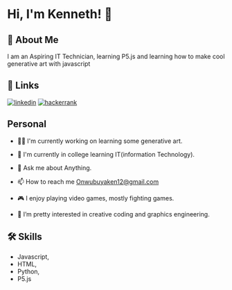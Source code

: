# Hi, I'm Kenneth! 👋


## 🚀 About Me
I am an Aspiring IT Technician, learning P5.js and learning how to make cool generative art with javascript


## 🔗 Links

[![linkedin](https://img.shields.io/badge/linkedin-0A66C2?style=for-the-badge&logo=linkedin&logoColor=white)](https://www.linkedin.com/in/kenneth-onwubuya/)
[![hackerrank](https://img.shields.io/badge/-Hackerrank-2EC866?style=for-the-badge&logo=HackerRank&logoColor=white)](https://www.hackerrank.com/onwubuyaken12)



## Personal
- 👩‍💻 I'm currently working on learning some generative art.

- 🧠 I'm currently in college learning IT(information Technology).

- 💬 Ask me about Anything.

- 📫 How to reach me Onwubuyaken12@gmail.com 

- 🎮 I enjoy playing video games, mostly fighting games.

- 👀 I’m pretty interested in creative coding and graphics engineering.



## 🛠 Skills
- Javascript, 
- HTML, 
- Python, 
- P5.js


<!---
RobotNinja15/RobotNinja15 is a ✨ special ✨ repository because its `README.md` (this file) appears on your GitHub profile.
You can click the Preview link to take a look at your changes.
--->
